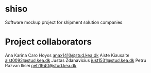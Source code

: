 # shiso
Software mockup project for shipment solution companies

# Project collaborators
Ana Karina Caro Hoyos anax1410@stud.kea.dk
Aiste Kiausaite aist0093@stud.kea.dk
Justas Zdanavicius just1531@stud.kea.dk
Petru Razvan Ilisei petr1940@stud.kea.dk